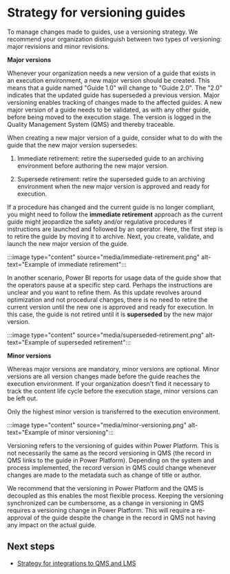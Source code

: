 ﻿---
title: 
description: 
ms.date: 03/13/2023
ms.topic: conceptual
author: davepinch
ms.author: davepinch
ms-reviewer: m-hartmann
ms.custom: bap-template
---

# Strategy for versioning guides

To manage changes made to guides, use a versioning strategy. We recommend your organization distinguish between two types of versioning: major revisions and minor revisions.

**Major versions**

Whenever your organization needs a new version of a guide that exists in an execution environment, a new major version should be created. This means that a guide named "Guide 1.0" will change to "Guide 2.0". The "2.0" indicates that the updated guide has superseded a previous version. Major versioning enables tracking of changes made to the affected guides. A new major version of a guide needs to be validated, as with any other guide, before being moved to the execution stage. The version is logged in the Quality Management System (QMS) and thereby traceable.

When creating a new major version of a guide, consider what to do with the guide that the new major version supersedes:

1. Immediate retirement: retire the superseded guide to an archiving environment before authoring the new major version.

1. Supersede retirement: retire the superseded guide to an archiving environment when the new major version is approved and ready for execution.

If a procedure has changed and the current guide is no longer compliant, you might need to follow the **immediate retirement** approach as the current guide might jeopardize the safety and/or regulative procedures if instructions are launched and followed by an operator. Here, the first step is to retire the guide by moving it to archive. Next, you create, validate, and launch the new major version of the guide.

:::image type="content" source="media/immediate-retirement.png" alt-text="Example of immediate retirement":::

In another scenario, Power BI reports for usage data of the guide show that the operators pause at a specific step card. Perhaps the instructions are unclear and you want to refine them. As this update revolves around optimization and not procedural changes, there is no need to retire the current version until the new one is approved and ready for execution. In this case, the guide is not retired until it is **superseded** by the new major version.

:::image type="content" source="media/superseded-retirement.png" alt-text="Example of superseded retirement":::

**Minor versions**

Whereas major versions are mandatory, minor versions are optional. Minor versions are all version changes made before the guide reaches the execution environment. If your organization doesn't find it necessary to track the content life cycle before the execution stage, minor versions can be left out.

Only the highest minor version is transferred to the execution environment.

:::image type="content" source="media/minor-versioning.png" alt-text="Example of minor versioning":::

Versioning refers to the versioning of guides within Power Platform. This is not necessarily the same as the record versioning in QMS (the record in QMS links to the guide in Power Platform). Depending on the system and process implemented, the record version in QMS could change whenever changes are made to the metadata such as change of title or author.

We recommend that the versioning in Power Platform and the QMS is decoupled as this enables the most flexible process. Keeping the versioning synchronized can be cumbersome, as a change in versioning in QMS requires a versioning change in Power Platform. This will require a re-approval of the guide despite the change in the record in QMS not having any impact on the actual guide.

## Next steps

- [Strategy for integrations to QMS and LMS](strategy-for-integrations-to-qmslms.md)
